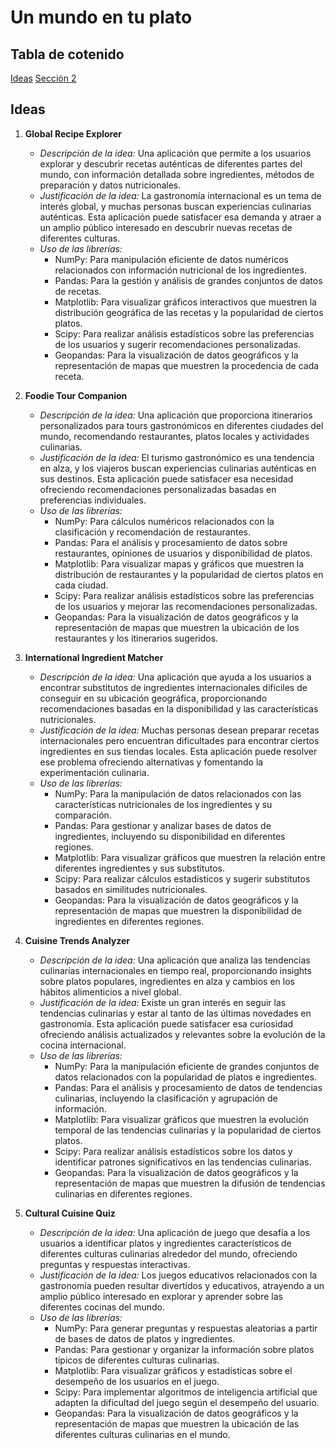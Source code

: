 # Un mundo en tu plato

## Tabla de cotenido

[Ideas](#Ideas)
[Sección 2](#sección-2)


## Ideas

1. **Global Recipe Explorer**
   - *Descripción de la idea:* Una aplicación que permite a los usuarios explorar y descubrir recetas auténticas de diferentes partes del mundo, con información detallada sobre ingredientes, métodos de preparación y datos nutricionales.
   - *Justificación de la idea:* La gastronomía internacional es un tema de interés global, y muchas personas buscan experiencias culinarias auténticas. Esta aplicación puede satisfacer esa demanda y atraer a un amplio público interesado en descubrir nuevas recetas de diferentes culturas.
   - *Uso de las librerías:*
     - NumPy: Para manipulación eficiente de datos numéricos relacionados con información nutricional de los ingredientes.
     - Pandas: Para la gestión y análisis de grandes conjuntos de datos de recetas.
     - Matplotlib: Para visualizar gráficos interactivos que muestren la distribución geográfica de las recetas y la popularidad de ciertos platos.
     - Scipy: Para realizar análisis estadísticos sobre las preferencias de los usuarios y sugerir recomendaciones personalizadas.
     - Geopandas: Para la visualización de datos geográficos y la representación de mapas que muestren la procedencia de cada receta.

2. **Foodie Tour Companion**
   - *Descripción de la idea:* Una aplicación que proporciona itinerarios personalizados para tours gastronómicos en diferentes ciudades del mundo, recomendando restaurantes, platos locales y actividades culinarias.
   - *Justificación de la idea:* El turismo gastronómico es una tendencia en alza, y los viajeros buscan experiencias culinarias auténticas en sus destinos. Esta aplicación puede satisfacer esa necesidad ofreciendo recomendaciones personalizadas basadas en preferencias individuales.
   - *Uso de las librerías:*
     - NumPy: Para cálculos numéricos relacionados con la clasificación y recomendación de restaurantes.
     - Pandas: Para el análisis y procesamiento de datos sobre restaurantes, opiniones de usuarios y disponibilidad de platos.
     - Matplotlib: Para visualizar mapas y gráficos que muestren la distribución de restaurantes y la popularidad de ciertos platos en cada ciudad.
     - Scipy: Para realizar análisis estadísticos sobre las preferencias de los usuarios y mejorar las recomendaciones personalizadas.
     - Geopandas: Para la visualización de datos geográficos y la representación de mapas que muestren la ubicación de los restaurantes y los itinerarios sugeridos.

3. **International Ingredient Matcher**
   - *Descripción de la idea:* Una aplicación que ayuda a los usuarios a encontrar substitutos de ingredientes internacionales difíciles de conseguir en su ubicación geográfica, proporcionando recomendaciones basadas en la disponibilidad y las características nutricionales.
   - *Justificación de la idea:* Muchas personas desean preparar recetas internacionales pero encuentran dificultades para encontrar ciertos ingredientes en sus tiendas locales. Esta aplicación puede resolver ese problema ofreciendo alternativas y fomentando la experimentación culinaria.
   - *Uso de las librerías:*
     - NumPy: Para la manipulación de datos relacionados con las características nutricionales de los ingredientes y su comparación.
     - Pandas: Para gestionar y analizar bases de datos de ingredientes, incluyendo su disponibilidad en diferentes regiones.
     - Matplotlib: Para visualizar gráficos que muestren la relación entre diferentes ingredientes y sus substitutos.
     - Scipy: Para realizar cálculos estadísticos y sugerir substitutos basados en similitudes nutricionales.
     - Geopandas: Para la visualización de datos geográficos y la representación de mapas que muestren la disponibilidad de ingredientes en diferentes regiones.

4. **Cuisine Trends Analyzer**
   - *Descripción de la idea:* Una aplicación que analiza las tendencias culinarias internacionales en tiempo real, proporcionando insights sobre platos populares, ingredientes en alza y cambios en los hábitos alimenticios a nivel global.
   - *Justificación de la idea:* Existe un gran interés en seguir las tendencias culinarias y estar al tanto de las últimas novedades en gastronomía. Esta aplicación puede satisfacer esa curiosidad ofreciendo análisis actualizados y relevantes sobre la evolución de la cocina internacional.
   - *Uso de las librerías:*
     - NumPy: Para la manipulación eficiente de grandes conjuntos de datos relacionados con la popularidad de platos e ingredientes.
     - Pandas: Para el análisis y procesamiento de datos de tendencias culinarias, incluyendo la clasificación y agrupación de información.
     - Matplotlib: Para visualizar gráficos que muestren la evolución temporal de las tendencias culinarias y la popularidad de ciertos platos.
     - Scipy: Para realizar análisis estadísticos sobre los datos y identificar patrones significativos en las tendencias culinarias.
     - Geopandas: Para la visualización de datos geográficos y la representación de mapas que muestren la difusión de tendencias culinarias en diferentes regiones.

5. **Cultural Cuisine Quiz**
   - *Descripción de la idea:* Una aplicación de juego que desafía a los usuarios a identificar platos y ingredientes característicos de diferentes culturas culinarias alrededor del mundo, ofreciendo preguntas y respuestas interactivas.
   - *Justificación de la idea:* Los juegos educativos relacionados con la gastronomía pueden resultar divertidos y educativos, atrayendo a un amplio público interesado en explorar y aprender sobre las diferentes cocinas del mundo.
   - *Uso de las librerías:*
     - NumPy: Para generar preguntas y respuestas aleatorias a partir de bases de datos de platos y ingredientes.
     - Pandas: Para gestionar y organizar la información sobre platos típicos de diferentes culturas culinarias.
     - Matplotlib: Para visualizar gráficos y estadísticas sobre el desempeño de los usuarios en el juego.
     - Scipy: Para implementar algoritmos de inteligencia artificial que adapten la dificultad del juego según el desempeño del usuario.
     - Geopandas: Para la visualización de datos geográficos y la representación de mapas que muestren la ubicación de las diferentes culturas culinarias en el mundo.

